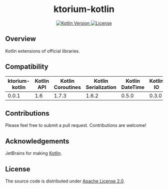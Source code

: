 <h1 style="text-align: center;">ktorium-kotlin</h1>

<p style="text-align: center;">
    <a href="https://kotlinlang.org">
        <img alt="Kotlin Version" src="https://img.shields.io/badge/kotlin-1.9.22-blue.svg?logo=kotlin">
    </a>
    <a href="https://github.com/ktorium/ktorium-kotlin/blob/main/LICENSE">
        <img alt="License" src="https://img.shields.io/github/license/ktorium/ktorium-kotlin" />
    </a>
</p>

## Overview

Kotlin extensions of official libraries.

## Compatibility

<table>
    <thead>
        <tr>
            <th><strong>ktorium-kotlin</strong></th>
            <th><strong>Kotlin API</strong></th>
            <th><strong>Kotlin Coroutines</strong></th>
            <th><strong>Kotlin Serialization</strong></th>
            <th><strong>Kotlin DateTime</strong></th>
            <th><strong>Kotlin IO</strong></th>
        </tr>
    </thead>
    <tbody>
        <tr>
            <td>0.0.1</td>
            <td>1.6</td>
            <td>1.7.3</td>
            <td>1.6.2</td>
            <td>0.5.0</td>
            <td>0.3.0</td>
        </tr>
    </tbody>
</table>

## Contributions

Please feel free to submit a pull request. Contributions are welcome!

## Acknowledgements

JetBrains for making [Kotlin](https://kotlinlang.org).

## License

The source code is distributed under [Apache License 2.0](LICENSE).
